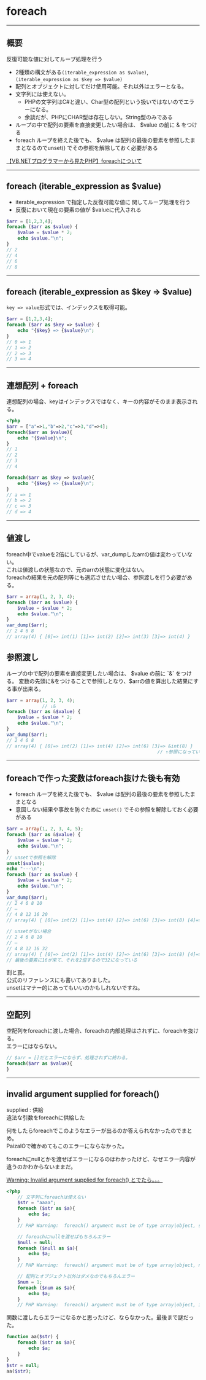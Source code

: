 # foreach

---

## 概要

反復可能な値に対してループ処理を行う  

- 2種類の構文がある`(iterable_expression as $value)`,`(iterable_expression as $key => $value)`  
- 配列とオブジェクトに対してだけ使用可能。それ以外はエラーとなる。  
- 文字列には使えない。  
  - PHPの文字列はC#と違い、Char型の配列という扱いではないのでエラーになる。  
  - 余談だが、PHPにCHAR型は存在しない。String型のみである  
- ループの中で配列の要素を直接変更したい場合は、 $value の前に & をつける  
- foreach ループを終えた後でも、 $value は配列の最後の要素を参照したままとなるのでunset() でその参照を解除しておく必要がある  

[【VB.NETプログラマーから見たPHP】foreachについて](https://vowlog.com/644/)  

---

## foreach (iterable_expression as $value)

- iterable_expression で指定した反復可能な値に 関してループ処理を行う  
- 反復において現在の要素の値が $valueに代入される  

``` php
$arr = [1,2,3,4];
foreach ($arr as $value) {
    $value = $value * 2;
    echo $value."\n";
}
// 2
// 4
// 6
// 8
```

---

## foreach (iterable_expression as $key => $value)

`key => value`形式では、インデックスを取得可能。  

``` php
$arr = [1,2,3,4];
foreach ($arr as $key => $value) {
    echo "{$key} => {$value}\n";
}
// 0 => 1
// 1 => 2
// 2 => 3
// 3 => 4
```

---

## 連想配列 + foreach

連想配列の場合、keyはインデックスではなく、キーの内容がそのまま表示される。

``` php
<?php
$arr = ["a"=>1,"b"=>2,"c"=>3,"d"=>4];
foreach($arr as $value){
    echo "{$value}\n";
}
// 1
// 2
// 3
// 4

foreach($arr as $key => $value){
    echo "{$key} => {$value}\n";
}
// a => 1
// b => 2
// c => 3
// d => 4
```

---

## 値渡し

foreach中でvalueを2倍にしているが、var_dumpしたarrの値は変わっていない。  
これは値渡しの状態なので、元のarrの状態に変化はない。  
foreachの結果を元の配列等にも適応させたい場合、参照渡しを行う必要がある。  

``` php
$arr = array(1, 2, 3, 4);
foreach ($arr as $value) {
    $value = $value * 2;
    echo $value."\n";
}
var_dump($arr);
// 2 4 6 8
// array(4) { [0]=> int(1) [1]=> int(2) [2]=> int(3) [3]=> int(4) }
```

## 参照渡し

ループの中で配列の要素を直接変更したい場合は、 $value の前に `&` をつける。  
変数の先頭に&をつけることで参照しとなり、$arrの値を算出した結果にする事が出来る。  

``` php
$arr = array(1, 2, 3, 4);
             // ↓&
foreach ($arr as &$value) {
    $value = $value * 2;
    echo $value."\n";
}
var_dump($arr);
// 2 4 6 8
// array(4) { [0]=> int(2) [1]=> int(4) [2]=> int(6) [3]=> &int(8) }
                                                       // ↑参照になっている
```

---

## foreachで作った変数はforeach抜けた後も有効

- foreach ループを終えた後でも、 \$value は配列の最後の要素を参照したままとなる  
- 意図しない結果や事故を防ぐために `unset()` でその参照を解除しておく必要がある  

``` php
$arr = array(1, 2, 3, 4, 5);
foreach ($arr as &$value) {
    $value = $value * 2;
    echo $value."\n";
}
// unsetで参照を解除
unset($value);
echo "---\n";
foreach ($arr as $value) {
    $value = $value * 2;
    echo $value."\n";
}
var_dump($arr);
// 2 4 6 8 10
// —
// 4 8 12 16 20
// array(4) { [0]=> int(2) [1]=> int(4) [2]=> int(6) [3]=> int(8) [4]=> int(10)}

// unsetがない場合
// 2 4 6 8 10
// —
// 4 8 12 16 32
// array(4) { [0]=> int(2) [1]=> int(4) [2]=> int(6) [3]=> int(8) [4]=> &int(32) }
// 最後の要素に16が来て、それを2倍するので32になっている
```

割と罠。  
公式のリファレンスにも書いてありました。  
unsetはマナー的にあってもいいのかもしれないですね。  

---

## 空配列

空配列をforeachに渡した場合、foreachの内部処理はされずに、foreachを抜ける。  
エラーにはならない。  

``` php
// $arr = []だとエラーにならず、処理されずに終わる。
foreach($arr as $value){
}
```

---

## invalid argument supplied for foreach()

supplied : 供給  
違法な引数をforeachに供給した  

何をしたらforeachでこのようなエラーが出るのか答えられなかったのでまとめ。  
PaizaIOで確かめてもこのエラーにならなかった。  

foreachにnullとかを渡せばエラーになるのはわかったけど、なぜエラー内容が違うのかわからないままだ。  

[Warning: Invalid argument supplied for foreach() とでたら。。。](https://hacknote.jp/archives/19783/)  

``` php
<?php
    // 文字列にforeachは使えない
    $str = "aaaa";
    foreach ($str as $a){
        echo $a;
    }
    // PHP Warning:  foreach() argument must be of type array|object, string given in /workspace/Main.php on line 4

    // foreachにnullを渡せばもちろんエラー
    $null = null;
    foreach ($null as $a){
        echo $a;
    }
    // PHP Warning:  foreach() argument must be of type array|object, null given in /workspace/Main.php on line 14

    // 配列とオブジェクト以外はダメなのでもちろんエラー
    $num = 1;
    foreach ($num as $a){
        echo $a;
    }
    // PHP Warning:  foreach() argument must be of type array|object, int given in /workspace/Main.php on line 19
```

関数に渡したらエラーになるかと思ったけど、ならなかった。最後まで謎だった。  

``` php
function aa($str) {
    foreach ($str as $a){
        echo $a;
    }
}
$str = null;
aa($str);
```
